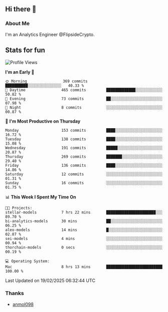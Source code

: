 ## Hi there 👋

### About Me

I'm an Analytics Engineer @FlipsideCrypto.
  
## Stats for fun


<!--START_SECTION:waka-->
![Profile Views](http://img.shields.io/badge/Profile%20Views-40-blue)

**I'm an Early 🐤** 

```text
🌞 Morning                369 commits         ██████████░░░░░░░░░░░░░░░   40.33 % 
🌆 Daytime                465 commits         █████████████░░░░░░░░░░░░   50.82 % 
🌃 Evening                73 commits          ██░░░░░░░░░░░░░░░░░░░░░░░   07.98 % 
🌙 Night                  8 commits           ░░░░░░░░░░░░░░░░░░░░░░░░░   00.87 % 
```
📅 **I'm Most Productive on Thursday** 

```text
Monday                   153 commits         ████░░░░░░░░░░░░░░░░░░░░░   16.72 % 
Tuesday                  138 commits         ████░░░░░░░░░░░░░░░░░░░░░   15.08 % 
Wednesday                191 commits         █████░░░░░░░░░░░░░░░░░░░░   20.87 % 
Thursday                 269 commits         ███████░░░░░░░░░░░░░░░░░░   29.40 % 
Friday                   136 commits         ████░░░░░░░░░░░░░░░░░░░░░   14.86 % 
Saturday                 12 commits          ░░░░░░░░░░░░░░░░░░░░░░░░░   01.31 % 
Sunday                   16 commits          ░░░░░░░░░░░░░░░░░░░░░░░░░   01.75 % 
```


📊 **This Week I Spent My Time On** 

```text
🐱‍💻 Projects: 
stellar-models           7 hrs 22 mins       ██████████████████████░░░   89.70 % 
bi-analytics-models      30 mins             ██░░░░░░░░░░░░░░░░░░░░░░░   06.25 % 
aleo-models              14 mins             █░░░░░░░░░░░░░░░░░░░░░░░░   02.87 % 
sei-models               4 mins              ░░░░░░░░░░░░░░░░░░░░░░░░░   00.94 % 
thorchain-models         0 secs              ░░░░░░░░░░░░░░░░░░░░░░░░░   00.19 % 

💻 Operating System: 
Mac                      8 hrs 13 mins       █████████████████████████   100.00 % 
```


 Last Updated on 19/02/2025 06:32:44 UTC
<!--END_SECTION:waka-->

### Thanks
 - [anmol098](https://github.com/anmol098/waka-readme-stats/)
  
